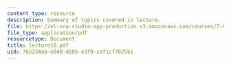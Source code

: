 ```yaml
---
content_type: resource
description: Summary of topics covered in lecture.
file: https://ol-ocw-studio-app-production.s3.amazonaws.com/courses/7-03-genetics-fall-2004/765234abe048db06e3f9caf1cf7825b1_lecture10.pdf
file_type: application/pdf
resourcetype: Document
title: lecture10.pdf
uid: 765234ab-e048-db06-e3f9-caf1cf7825b1
---
```

